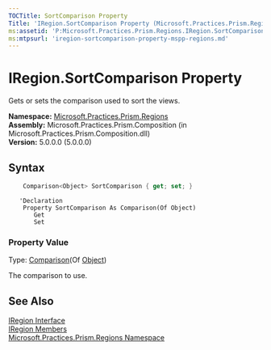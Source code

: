 ```yaml
---
TOCTitle: SortComparison Property
Title: 'IRegion.SortComparison Property (Microsoft.Practices.Prism.Regions)'
ms:assetid: 'P:Microsoft.Practices.Prism.Regions.IRegion.SortComparison'
ms:mtpsurl: 'iregion-sortcomparison-property-mspp-regions.md'
---
```


# IRegion.SortComparison Property

Gets or sets the comparison used to sort the views.

**Namespace:** [Microsoft.Practices.Prism.Regions](/patterns-practices/reference/mspp-regions-namespace)<br/>
**Assembly:** Microsoft.Practices.Prism.Composition (in Microsoft.Practices.Prism.Composition.dll)<br/>
**Version:** 5.0.0.0 (5.0.0.0)
## Syntax
```C#
    Comparison<Object> SortComparison { get; set; }
```
```VB
   'Declaration
    Property SortComparison As Comparison(Of Object)
	   Get
	   Set
```
### Property Value

Type: [Comparison](http://msdn.microsoft.com/en-us/library/tfakywbh)(Of [Object](http://msdn.microsoft.com/en-us/library/e5kfa45b))

The comparison to use.

## See Also
[IRegion Interface](/patterns-practices/reference/iregion-interface-mspp-regions)<br/>
[IRegion Members](/patterns-practices/reference/iregion-members-mspp-regions)<br/>
[Microsoft.Practices.Prism.Regions Namespace](/patterns-practices/reference/mspp-regions-namespace)<br/>